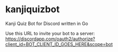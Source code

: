 # kanjiquizbot
Kanji Quiz Bot for Discord written in Go

Use this URL to invite your bot to a server:
https://discordapp.com/oauth2/authorize?client_id=BOT_CLIENT_ID_GOES_HERE&scope=bot
